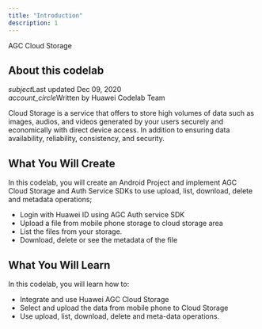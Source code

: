 ```yaml
---
title: "Introduction"
description: 1
---
```


<huawei-codelab-about codelab-title="AGC Cloud Storage Service" last-updated="2020-12-09T13:20:13-07:00" authors="Huawei Codelab Team">
<div class="codelab-title">
<div class="token">AGC Cloud Storage</div></div>
<div class="about-card">
<h2 class="title">About this codelab</h2>
<div class="last-updated"><i class="material-icons">subject</i>Last updated Dec 09, 2020</div>
<div class="authors"><i class="material-icons">account_circle</i>Written by Huawei Codelab Team</div></div>
</huawei-codelab-about>

<p>
	Cloud Storage is a service that offers to store high volumes of data such as images, audios, and videos generated by your users securely and economically with direct device access. In addition to ensuring data availability, reliability, consistency, and security.
</p>
<h2>
	<strong>What You Will Create</strong>
</h2>
<p>In this codelab, you will create an Android Project and implement AGC Cloud Storage and Auth Service SDKs to use upload, list, download, delete and metadata operations;</p>
<ul>
	<li>Login with Huawei ID using AGC Auth service SDK</li>
	<li>Upload a file from mobile phone storage to cloud storage area</li>
	<li>List the files from your storage.</li>
	<li>Download, delete or see the metadata of the file</li>
</ul>
<h2 class="checklist">
	<strong>What You Will Learn</strong>
</h2>
<p>
	In this codelab, you will learn how to:
</p>
<ul class="checklist">
	<li>Integrate and use Huawei AGC Cloud Storage</li>
	<li>Select and upload the data from mobile phone to Cloud Storage</li>
	<li>Use upload, list, download, delete and meta-data operations.</li>
</ul>
